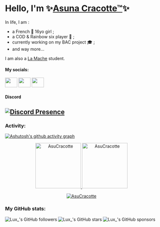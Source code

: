 # Hello, I'm ✨[Asuna Cracotte™](https://discord.com/users/1072121997942861824)✨

In life, I am :
- a French 🥐 16yo girl ;
- a COD & Rainbow six player 🔫 ;
- currently working on my BAC project 🎓 ;
- and way more...

I am also a [La Mache](https://www.ecolelamache.org/ 'La Mache School') student.

#### My socials:

<a title="Asuna's Steam profile" href="https://steamcommunity.com/id/Asuna_cracotte/"><img height="32" width="32" src="https://cdn.simpleicons.org/steam" style="width:40px" /></a>
<a title="Asuna's Twitch profile" href="https://www.twitch.tv/asuna_cracotte_"><img height="32" width="32" src="https://cdn.simpleicons.org/twitch" style="width:40px" /></a>
<a title="Asuna's Youtube profile" href="https://www.youtube.com/@asunacracotte"><img height="32" width="32" src="https://cdn.simpleicons.org/youtube" style="width:40px;" /></a>
#### Discord
[![Discord Presence](https://lanyard.cnrad.dev/api/1072121997942861824?theme=dark&showDisplayName=true&hideActivity=true&hideProfile=false&hideStatus=false&hideDiscrim=false)](https://discord.com/users/1072121997942861824)
------
<h3 align="left">Activity:</h3>

[![Ashutosh's github activity graph](https://github-readme-activity-graph.vercel.app/graph?username=AsuCracotte&bg_color=100f0f&color=4c5e9e&line=4c569e&point=403e41&area=true&hide_border=true)](https://github.com/ashutosh00710/github-readme-activity-graph)

<div align="center">
  <a href="https://github.com/Asunacracotteecole">
    <img height="150em" src="https://github-readme-stats.vercel.app/api/top-langs?username=AsuCracotte&show_icons=true&locale=en&layout=compact&theme=tokyonight" alt="AsuCracotte"/>
    <img height="150em" src="https://github-readme-stats.vercel.app/api?username=AsuCracotte&show_icons=true&locale=en&layout=compact&theme=tokyonight" alt="AsuCracotte"/>
  </a>
</div>
  <p align="center">
  <a href="https://github.com/Luxinenglish">
    <img src="https://github-readme-streak-stats.herokuapp.com/?user=AsuCracotte&&theme=tokyonight" alt="AsuCracotte" />
  </a>
</p>
  
### My GitHub stats:
![Lux_'s GitHub followers](https://img.shields.io/github/followers/AsuCracotte)
![Lux_'s GitHub stars](https://img.shields.io/github/stars/AsuCracotte)
![Lux_'s GitHub sponsors](https://img.shields.io/github/sponsors/AsuCracotte)
